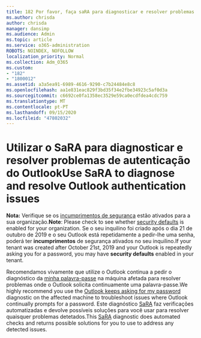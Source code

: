 ```yaml
---
title: 182 Por favor, faça saRA para diagnosticar e resolver problemas de autenticação do Outlook
ms.author: chrisda
author: chrisda
manager: dansimp
ms.audience: Admin
ms.topic: article
ms.service: o365-administration
ROBOTS: NOINDEX, NOFOLLOW
localization_priority: Normal
ms.collection: Adm_O365
ms.custom:
- "182"
- "1800012"
ms.assetid: a3a5ea91-6989-4616-9290-c7b24484e8c8
ms.openlocfilehash: aa1e831eac829f3bd35f34e2fbe34923c5af0d3a
ms.sourcegitcommit: c6692ce0fa1358ec3529e59ca0ecdfdea4cdc759
ms.translationtype: MT
ms.contentlocale: pt-PT
ms.lasthandoff: 09/15/2020
ms.locfileid: "47802032"
---
```

# <a name="use-sara-to-diagnose-and-resolve-outlook-authentication-issues"></a><span data-ttu-id="db245-102">Utilizar o SaRA para diagnosticar e resolver problemas de autenticação do Outlook</span><span class="sxs-lookup"><span data-stu-id="db245-102">Use SaRA to diagnose and resolve Outlook authentication issues</span></span>

<span data-ttu-id="db245-103">**Nota:** Verifique se os [incumprimentos de segurança](https://aka.ms/securitydefaults) estão ativados para a sua organização.</span><span class="sxs-lookup"><span data-stu-id="db245-103">**Note**: Please check to see whether [security defaults](https://aka.ms/securitydefaults) is enabled for your organization.</span></span> <span data-ttu-id="db245-104">Se o seu inquilino foi criado após o dia 21 de outubro de 2019 e o seu Outlook está repetidamente a pedir-lhe uma senha, poderá ter **incumprimentos** de segurança ativados no seu inquilino.</span><span class="sxs-lookup"><span data-stu-id="db245-104">If your tenant was created after October 21st, 2019 and your Outlook is repeatedly asking you for a password, you may have **security defaults** enabled in your tenant.</span></span>

<span data-ttu-id="db245-105">Recomendamos vivamente que utilize o Outlook continua a pedir o diagnóstico da [minha palavra-passe](https://aka.ms/SaRA-OutlookPwdPrompt-Alchemy) na máquina afetada para resolver problemas onde o Outlook solicita continuamente uma palavra-passe.</span><span class="sxs-lookup"><span data-stu-id="db245-105">We highly recommend you use the [Outlook keeps asking for my password](https://aka.ms/SaRA-OutlookPwdPrompt-Alchemy) diagnostic on the affected machine to troubleshoot issues where Outlook continually prompts for a password.</span></span> <span data-ttu-id="db245-106">Este diagnóstico [SaRA](https://diagnostics.office.com/#/) faz verificações automatizadas e devolve possíveis soluções para você usar para resolver quaisquer problemas detetados.</span><span class="sxs-lookup"><span data-stu-id="db245-106">This [SaRA](https://diagnostics.office.com/#/) diagnostic does automated checks and returns possible solutions for you to use to address any detected issues.</span></span>
